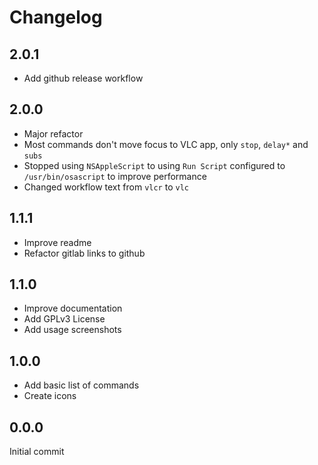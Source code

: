 # Changelog

## 2.0.1
- Add github release workflow

## 2.0.0
- Major refactor
- Most commands don't move focus to VLC app, only `stop`, `delay*` and `subs`
- Stopped using `NSAppleScript` to using `Run Script` configured to
`/usr/bin/osascript` to improve performance
- Changed workflow text from `vlcr` to `vlc`

## 1.1.1
- Improve readme
- Refactor gitlab links to github

## 1.1.0
- Improve documentation
- Add GPLv3 License
- Add usage screenshots

## 1.0.0
- Add basic list of commands
- Create icons

## 0.0.0
Initial commit
